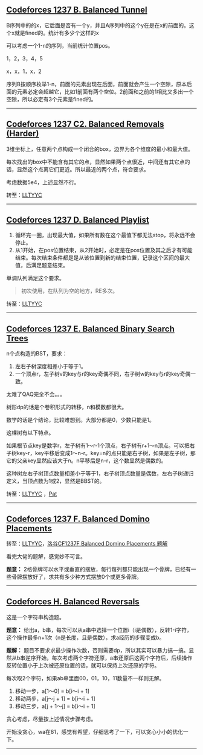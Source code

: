 ## [Codeforces 1237 B. Balanced Tunnel](https://codeforces.com/contest/1237/problem/C2)  

B序列中的的x，它后面是否有一个y，并且A序列中的这个y在是在x的前面的。这个x就是fined的。统计有多少个这样的x  

可以考虑一个1-n的序列，当前统计位置pos。  

1，2，3，4，5  

x，x，1，x，2  

序列B按顺序枚举1-n，前面的元素出现在后面，前面就会产生一个空隙，原本后面的元素必定会超越它，比如1前面有两个空位。2前面和之前的1相比又多出一个空隙，所以必定有3个元素是fined的。  

---

## [Codeforces 1237 C2. Balanced Removals (Harder)](https://codeforces.com/contest/1237/problem/C2)    

3维坐标上，任意两个点构成一个闭合的box，边界为各个维度的最小和最大值。  

每次找出的box中不能含有其它的点，显然如果两个点很近，中间还有其它点的话，显然这个点离它们更近。所以最近的两个点，符合要求。  

考虑数据5e4，上述显然不行。  

转至：[LLTYYC](https://www.cnblogs.com/LLTYYC/)    

---

## [Codeforces 1237 D. Balanced Playlist](https://codeforces.com/contest/1237/problem/D)  

1. 循环完一圈，出现最大值，如果所有数在这个最值下都无法stop，将永远不会停止。  
2. 从1开始，在pos位置结束，从2开始时，必定是在pos位置及其之后才有可能结束。每次结束条件都是是从该位置到新的结束位置，记录这个区间的最大值，后满足题意结束。  

单调队列满足这个要求。  

> 初次使用，在队列为空的地方，RE多次。

转至：[LLTYYC](https://www.cnblogs.com/LLTYYC/p/11693124.html)    

---

## [Codeforces 1237 E. Balanced Binary Search Trees](https://codeforces.com/contest/1237/problem/E)  

n个点构造的BST，要求：  

1. 左右子树深度相差小于等于1。
2. 一个顶点r，左子树v的key与r的key奇偶不同，右子树w的key与r的key奇偶一致。

太难了QAQ完全不会。。。  

树形dp的话是个卷积形式的转移，n和模数都很大。

数学的话是个结论，比较难想到。大部分都是0，少数只能是1。  

这棵树有以下特点。

如果根节点key是数字r，左子树有1～r-1个顶点，右子树有r+1～n顶点。可以把右子树key-r，key平移后变成1～n-r。key=n的点只能是右子树，如果是左子树，那它的父亲key显然应该大于n。n平移后是n-r，这个数显然是偶数的。  

这种树左右子树顶点数量相差小于等于1，右子树顶点数量是偶数，左右子树递归定义，当顶点数为1或2，显然是BBST的。

转至：[LLTYYC](https://www.cnblogs.com/LLTYYC/p/11697348.html)  ，[Pat](https://www.cnblogs.com/Patt/p/11692230.html)

---

## [Codeforces 1237 F. Balanced Domino Placements](https://codeforces.com/contest/1237/problem/F)  

转至：[LLTYYC](https://www.cnblogs.com/LLTYYC/p/11697525.html)，[洛谷CF1237F Balanced Domino Placements 题解](https://www.luogu.org/problemnew/solution/CF1237F)  

看完大佬的题解，感觉妙不可言。  

**题意：** 2格骨牌可以水平或垂直的摆放，每行每列都只能出现一个骨牌，已经有一些骨牌摆放好了，求共有多少种方式摆放0个或更多骨牌。  

---

## [Codeforces H. Balanced Reversals](https://codeforces.com/contest/1237/problem/H)  

这是一个字符串构造题。  

 **题意：** 给出a，b串，每次可以从a串中选择一个位置i（i是偶数），反转1-i字符，这个操作最多n+1次（n是长度，且是偶数），求a经历的步骤变成b。  

**题解：** 题目不要求求最少操作次数，否则需要dp，所以其实可以暴力搞一搞。显然从b串逆序开始，每次考虑两个字符还原，a串还原后这两个字符后，后续操作反转位置小于上次被还原位置的话，就可以保持上次还原的字符。  

每次取2个字符，如果ab串里面00，01，10，11数量不一样则无解。  

1. 移动一步，a[1～0] = b[i～i + 1]
2. 移动两步，a[j～j + 1] = b[i～i + 1]
3. 移动三步，a[j + 1～j] = b[i～i + 1]

贪心考虑，尽量按上述情况步骤考虑。

开始没贪心，wa在81，感觉有希望，仔细思考了一下，可以贪心小小的优化一下。

---

